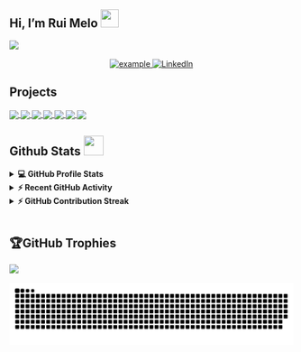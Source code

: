 
## Hi, I’m Rui Melo <img src = "https://raw.githubusercontent.com/MartinHeinz/MartinHeinz/master/wave.gif" width = 32px height = 32px> 
<p>
  <a href="https://github.com/DenverCoder1/readme-typing-svg"><img src="https://readme-typing-svg.herokuapp.com?&font=IBM+Plex+Sans&color=abcdef&size=20&lines=Well,+hello+there!;My+name's+Rui+!;I'm+a+Data+Scientist;I'm+also+a+Master's+Degree+student+in+Portugal" /></a>
</p>

<p align ="center">
  <a href="mailto:rufimelo99@gmail.com?subject=Feedback%20From%20Github&body=Hello," target="_blank">
    <img src="https://img.shields.io/badge/Gmail-D14836?style=for-the-badge&logo=gmail&logoColor=white" alt="example"/>
  </a>
   <a href="https://www.linkedin.com/in/rui--melo/" target="_blank">
    <img alt="LinkedIn" src="https://img.shields.io/badge/LinkedIn-0077B5?style=for-the-badge&logo=linkedin&logoColor=white">
  </a>   
 
  </p>


## Projects

<a href="https://github.com/rufimelo99/UltimateChess">
  <img align="center" src="https://github-readme-stats.anuraghazra1.vercel.app/api/pin/?username=rufimelo99&repo=UltimateChess&theme=dark" />

</a>  
<a href="https://github.com/rufimelo99/UltimateChess">
  <img align="center" src="https://github-readme-stats.anuraghazra1.vercel.app/api/pin/?username=rufimelo99&repo=Captivity&theme=dark" />

</a>  
<a href="https://github.com/rufimelo99/UltimateChess">
  <img align="center" src="https://github-readme-stats.anuraghazra1.vercel.app/api/pin/?username=rufimelo99&repo=MNIST&theme=dark" />

</a>  
<a href="https://github.com/rufimelo99/UltimateChess">
  <img align="center" src="https://github-readme-stats.anuraghazra1.vercel.app/api/pin/?username=rufimelo99&repo=AASMA&theme=dark" />

</a>  
<a href="https://github.com/rufimelo99/UltimateChess">
  <img align="center" src="https://github-readme-stats.anuraghazra1.vercel.app/api/pin/?username=rufimelo99&repo=bomberman-ai&theme=dark" />

</a>  
<a href="https://github.com/rufimelo99/UltimatumGame">
  <img align="center" src="https://github-readme-stats.anuraghazra1.vercel.app/api/pin/?username=rufimelo99&repo=UltimatumGame&theme=dark" />

</a>  
<a href="https://github.com/rufimelo99/LegoInteractive">
  <img align="center" src="https://github-readme-stats.anuraghazra1.vercel.app/api/pin/?username=rufimelo99&repo=LegoInteractive&theme=dark" />

</a>  



## Github Stats <img src = "https://i.pinimg.com/originals/65/c4/f4/65c4f452571be1261e9c623f7da488ac.gif" width = 35px height = 35px>


<details> 
  <summary><b>💻 GitHub Profile Stats</b></summary>
  <br/>
<p align="left"> <img src="https://komarev.com/ghpvc/?username=rufimelo99&label=Profile%20views&color=0e75b6&style=flat" alt="rufimelo99" /> </p>
  <p align="center">
    <a href="https://github.com/anuraghazra/github-readme-stats"><img alt="Ifeanyi's Github Stats" src="https://github-readme-stats.vercel.app/api?username=rufimelo99&show_icons=true&count_private=true&theme=dark" height="192px"/></a>
<br/>
  &nbsp;
	  <img src="https://github-readme-stats.vercel.app/api/top-langs?username=rufimelo99&show_icons=true&locale=en&layout=compact&theme=dark" alt="nneji123" height="192px"/>
  <br/>
  </p>
</details>


<details>
  <summary><b>⚡ Recent GitHub Activity</b></summary>
  <br/>
   <a href="https://github.com/rufimelo99"><img alt="rufimelo99's Activity Graph" src="https://activity-graph.herokuapp.com/graph?username=rufimelo99&custom_title=Ifeanyi's%20Contribution%20Graph&theme=dark" /></a>
  <br/>

</details>

<details>
  <summary><b>⚡ GitHub Contribution Streak</b></summary>
  <br/>
   <a href="https://github.com/rufimelo99"><img alt="rufimelo99's Contribution Streak" src="https://github-readme-streak-stats.herokuapp.com/?user=rufimelo99&theme=dark" /></a>
  <br/>

</details>


<br/>

## 🏆GitHub Trophies
![](https://github-profile-trophy.vercel.app/?username=rufimelo99&theme=dark&no-frame=false&no-bg=false&margin-w=4)

<p align="center">
  <img  src="https://raw.githubusercontent.com/Elanza-48/Elanza-48/main/resources/img/github-contribution-grid-snake.svg"
    alt="example" />
</p>


<!---
## About Me
- 🌱 I’m currently learning **Deep Learning**

- 📫 How to reach me **rufimelo99@gmail.com**







